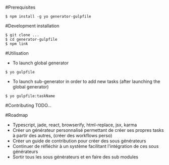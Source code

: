 #Prerequisites
```
$ npm install -g yo generator-gulpfile
```

#Development installation
```
$ git clone ...
$ cd generator-gulpfile
$ npm link
```

#Utilisation
+ To launch global generator
```
$ yo gulpfile
```
+ To launch sub-generator in order to add new tasks (after launching the global generator)
```
$ yo gulpfile:taskName
```

#Contributing
TODO...

#Roadmap

+ Typescript, jade, react, browserify, html-replace, jsx, karma
+ Créer un générateur personnalisé permettant de créer ses propres tasks à partir des autres, (créer des workflows perso)
+ Créer un guide de contribution pour créer des sous générateurs
+ Continuer de réfléchir à un système facilitant l'intégration de ces sous générateurs
+ Sortir tous les sous générateurs et en faire des sub modules